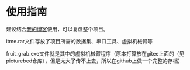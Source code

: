 # 使用指南

建议结合[我的博客](https://xie_chenlong.gitee.io/2022/07/11/%E5%8D%B7%E7%A7%AF%E7%A5%9E%E7%BB%8F%E7%BD%91%E7%BB%9C%E5%AD%A6%E4%B9%A0%E7%AC%94%E8%AE%B0/)使用，可以复盘整个项目。

itme.rar文件存放了项目所需的数据集、串口工具、虚拟机械臂等

fruit_grab.exe文件就是其中的虚拟机械臂程序（原本打算放在gitee上面的（见picturebed仓库），但是太大了传不上去，所以在github上做一个完整的存档）